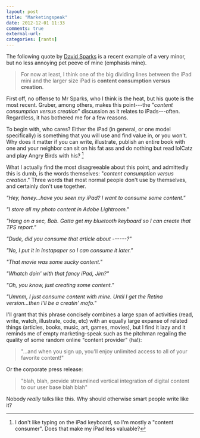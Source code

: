 ```yaml
---
layout: post
title: "Marketingspeak"
date: 2012-12-01 11:33
comments: true
external-url: 
categories: [rants]
---
```


The following quote by [David Sparks][1] is a recent example of a very minor, but no less annoying pet peeve of mine (emphasis mine).  

> For now at least, I think one of the big dividing lines between the iPad mini and the larger size iPad is **content consumption versus creation**.

First off, no offense to Mr Sparks, who I think is the heat, but his quote is the most recent. Gruber, among others, makes this point---the "*content consumption versus creation*" discussion as it relates to iPads---often. Regardless, it has bothered me for a few reasons.

To begin with, who cares? Either the iPad (in general, or one model specifically) is something that you will use and find value in, or you won't. Why does it matter if you can write, illustrate, publish an entire book with one and your neighbor can sit on his fat ass and do nothing but read lolCatz and play Angry Birds with his? [^1]

What I actually find the most disagreeable about this point, and admittedly this is dumb, is the words themselves: "*content consumption versus creation*." Three words that most normal people don't use by themselves, and certainly don't use together.

*"Hey, honey...have you seen my iPad? I want to consume some content."*  

*"I store all my photo content in Adobe Lightroom."*  

*"Hang on a sec, Bob. Gotta get my bluetooth keyboard so I can create that TPS report."*  

*"Dude, did you consume that article about ------?"*

*"No, I put it in Instapaper so I can consume it later."*  

*"That movie was some sucky content."*  

*"Whatch doin' with that fancy iPad, Jim?"* 

*"Oh, you know, just creating some content."*  

*"Ummm, I just consume content with mine. Until I get the Retina version...then I'll be a creatin' mofo."*

I'll grant that this phrase concisely combines a large span of activities (read, write, watch, illustrate, code, etc) with an equally large expanse of related things (articles, books, music, art, games, movies), but I find it lazy and it reminds me of empty marketing-speak such as the pitchman regaling the quality of some random online "content provider" (ha!):

> "...and when you sign up, you'll enjoy unlimited access to all of your favorite content!"

Or the corporate press release:

> "blah, blah, provide streamlined vertical integration of digital content to our user base blah blah"

Nobody *really* talks like this. Why should otherwise smart people write like it?


[^1]: I don't like typing on the iPad keyboard, so I'm mostly a "content consumer". Does that make my iPad less valuable? 


[1]: http://macsparky.com/blog/2012/11/the-ipad-mini-dividing-line
